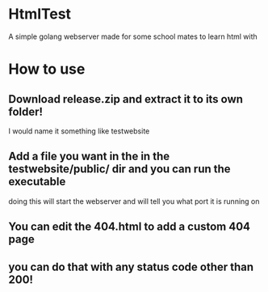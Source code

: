 # HtmlTest
A simple golang webserver made for some school mates to learn html with
# How to use
## Download release.zip and extract it to its own folder!
I would name it something like testwebsite
## Add a file you want in the in the testwebsite/public/ dir and you can run the executable
doing this will start the webserver and will tell you what port it is running on
## You can edit the 404.html to add a custom 404 page
## you can do that with any status code other than 200!
